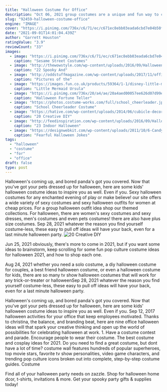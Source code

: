 ```yaml
---
title: "Halloween Costume For Office"
description: "Oct 06, 2021 group costumes are a unique and fun way to celebrate halloween. Whether you're a trio or a group of five, you'll love our favorite group costume ideas to try this halloween,"
slug: "92459-halloween-costume-office"
engine: "IMAGE"
cover: "https://i.pinimg.com/736x/c6/71/ec/c671ec8ebb03eada6cbd7e04b50fee8b--sesame-street-costumes-bird-costume.jpg"
date: "2021-09-01T14:01:04.439Z"
author: "Garrett Houston"
ratingValue: "3.9"
reviewCount: "33"
images:
  - image: "https://i.pinimg.com/736x/c6/71/ec/c671ec8ebb03eada6cbd7e04b50fee8b--sesame-street-costumes-bird-costume.jpg"
    caption: "Sesame Street Costumes"
  - image: "http://thewowstyle.com/wp-content/uploads/2016/09/Halloween-Hairstyles-For-Kids.jpg"
    caption: "22 Spooky And"
  - image: "http://oddstuffmagazine.com/wp-content/uploads/2017/11/office-pumpkin-decorating-contest-650x836.jpg"
    caption: "Pictures of the"
  - image: "https://images.fun.co.uk/products/59364/1-1/disney-little-mermaid-womens-ursula-prestige-costume.jpg"
    caption: "Little Mermaid Ursula"
  - image: "https://i.pinimg.com/736x/20/a4/ae/20a4aed00057ee626d07d99ee38c4f31--halloween-cubicle-halloween-porch.jpg"
    caption: "Halloween Fortune Teller"
  - image: "https://photos.costume-works.com/full/school_cheerleader.jpg"
    caption: "School Cheerleader Costume"
  - image: "https://hative.com/wp-content/uploads/2014/06/cubicle-decorating-ideas/20-office-cubicle-decorating-ideas.jpg"
    caption: "20 Creative DIY"
  - image: "http://feedinspiration.com/wp-content/uploads/2016/09/Halloween-Skeleton-haunted-house-hallway.jpg"
    caption: "23 Indoor Halloween"
  - image: "https://designwebkit.com/wp-content/uploads/2011/10/6-Candy-Corn.jpg"
    caption: "Fearful Halloween Jokes"
tags:
  - "halloween"
  - "costume"
  - "for"
  - "office"
draft: false
type: post
---
```


Halloween's coming up, and bored panda's got you covered. Now that you've got your pets dressed up for halloween, here are some kids' halloween costume ideas to inspire you as well. Even if you. Sexy halloween costumes for any enchanted evening of play or make believe! our site offers a wide variety of sexy costumes and sexy halloween outfits for women at cheap prices. For a group halloween outfit idea shop our themed collections. For halloween, there are women's sexy costumes and sexy dresses, men's costumes and even pets costumes! there are also have plus size costumes. Sep 28, 2021 whatever the reason you find yourself costume-less, these easy to pull off ideas will have your back, even for a last minute halloween party.
![20 Creative DIY](https://hative.com/wp-content/uploads/2014/06/cubicle-decorating-ideas/20-office-cubicle-decorating-ideas.jpg "20 Creative DIY")

Jun 25, 2021 obviously, there&#39;s more to come in 2021, but if you want some ideas to brainstorm, keep scrolling for some fun pop culture costume ideas for halloween 2021, and how to shop each one.
<!--inArticleAds-->

<!--galleryOne-->

Aug 24, 2021 whether you need a solo costume, a diy halloween costume for couples, a best friend halloween costume, or even a halloween costume for kids, there are so many tv show halloween costumes that will work for any trick-or-treater or halloweenSep 28, 2021 whatever the reason you find yourself costume-less, these easy to pull off ideas will have your back, even for a last minute halloween party.
<!--inArticleAds-->

<!--galleryTwo-->

Halloween's coming up, and bored panda's got you covered. Now that you've got your pets dressed up for halloween, here are some kids' halloween costume ideas to inspire you as well. Even if you. Sep 12, 2017 halloween activities for your office that keep employees motivated. Thanks to christina, the balance, and branding beat, here are nine office halloween ideas will that spark your creative thinking and open up the world of possibilities for celebrating halloween at work. 1. Have a costume contest and parade. Encourage people to wear their costume. The best costume and cosplay ideas for 2021. Do you need to find a great costume, but dont have a lot of time? costume wall features hundreds of popular superheroes, top movie stars, favorite tv show personalities, video game characters, and trending pop culture icons broken out into complete, step-by-step costume guides. Costume
<!--galleryThree-->

Find all of your halloween party needs on zazzle. Shop for halloween home dcor, t-shirts, invitations & more. Get your spooky party gifts & supplies today!